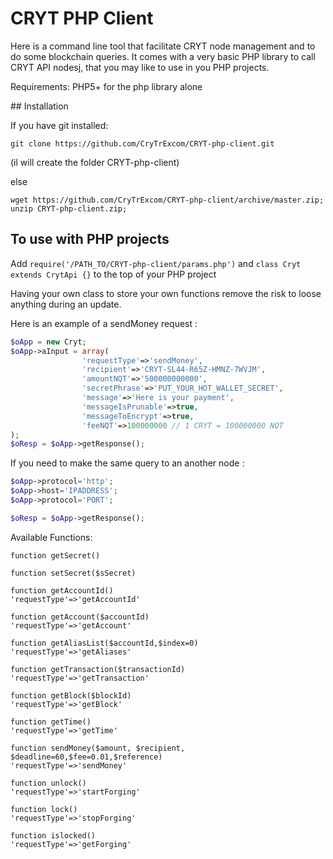 # CRYT PHP Client

Here is a command line tool that facilitate CRYT node management and to do some blockchain queries.
It comes with a very basic PHP library to call CRYT API nodesj, that you may like to use in
you PHP projects.

Requirements: PHP5+ for the php library alone

## Installation

If you have git installed:

```	
git clone https://github.com/CryTrExcom/CRYT-php-client.git
```
(il will create the folder CRYT-php-client)

else

```
wget https://github.com/CryTrExcom/CRYT-php-client/archive/master.zip;
unzip CRYT-php-client.zip; 
```

## To use with PHP projects

Add `require('/PATH_TO/CRYT-php-client/params.php')` and  `class Cryt extends CrytApi {}` to the top of your PHP project

Having your own class to store your own functions remove the risk to loose anything during an update.

Here is an example of a sendMoney request :

```php
$oApp = new Cryt;
$oApp->aInput = array(
				'requestType'=>'sendMoney',
				'recipient'=>'CRYT-SL44-R65Z-HMNZ-7WVJM',
				'amountNQT'=>'500000000000',
				'secretPhrase'=>'PUT_YOUR_HOT_WALLET_SECRET',
				'message'=>'Here is your payment',
				'messageIsPrunable'=>true,
				'messageToEncrypt'=>true,
				'feeNQT'=>100000000	// 1 CRYT = 100000000 NQT			
);
$oResp = $oApp->getResponse();
```

If you need to make the same query to an another node :

```php
$oApp->protocol='http';
$oApp->host='IPADDRESS';
$oApp->protocol='PORT';

$oResp = $oApp->getResponse();
```

Available Functions:

	function getSecret()

	function setSecret($sSecret)

	function getAccountId()
	'requestType'=>'getAccountId'

	function getAccount($accountId)
	'requestType'=>'getAccount'

	function getAliasList($accountId,$index=0)
	'requestType'=>'getAliases'

	function getTransaction($transactionId)
	'requestType'=>'getTransaction'

	function getBlock($blockId)
	'requestType'=>'getBlock'

	function getTime()
	'requestType'=>'getTime' 

	function sendMoney($amount, $recipient, $deadline=60,$fee=0.01,$reference)
	'requestType'=>'sendMoney'

	function unlock()
	'requestType'=>'startForging'

	function lock()
	'requestType'=>'stopForging'

	function islocked()
	'requestType'=>'getForging'


